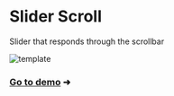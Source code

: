 # Slider Scroll

Slider that responds through the scrollbar

![template](https://repository-images.githubusercontent.com/386493681/040766d0-99d8-4da2-a987-97b279cb3bc7)

### [Go to demo](https://sliderscroll.netlify.app) &#x279c;
